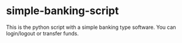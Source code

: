 # simple-banking-script
This is the python script with a simple banking type software. You can login/logout or transfer funds.
